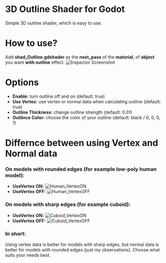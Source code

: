 # 3D Outline Shader for Godot #

Simple 3D outline shader, which is easy to use.

# How to use? #
Add **shad_Outline.gdshader** as the **next_pass** of the **material**, of **object** you want **with outline** effect.
![Inspector Screenshot](https://i.imgur.com/Kzkprpe.png)

# Options #
* **Enable:** turn outline off and on (default: true)
* **Use Vertex:** use vertex or normal data when calculating outline  (default: true)
* **Outline Thickness:** change outline strength (default: 0.01)
* **Outlince Color:** choose the color of your outline (default: black / 0, 0, 0, 1)

# Differnce between using Vertex and Normal data #
### On models with rounded edges (for example low-poly human model): ###
* **UseVertex ON:**
![Human_VertexON](https://imgur.com/NL3VE8f.png)
* **UseVertex OFF:**
![Human_VertexOFF](https://imgur.com/pLWrSLn.png)
### On models with sharp edges (for example cuboid): ###
* **UseVertex ON:**
![Cuboid_VertexON](https://imgur.com/UjC03wh.png)
* **UseVertex OFF:**
![Cuboid_VertexOFF](https://imgur.com/SUA0STE.png)


### In short: ###
Using vertex data is better for models with sharp edges, but normal data is better for models with rounded edges (just my observations). Choose what suits your needs best.
